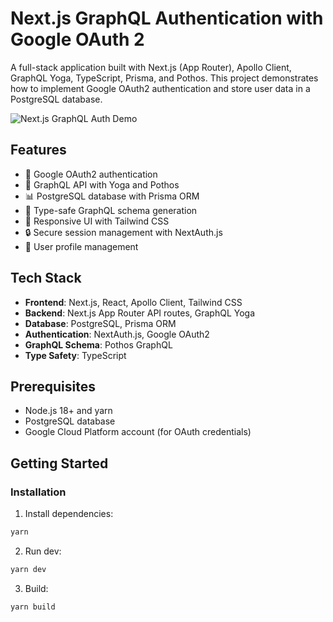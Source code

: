 # Next.js GraphQL Authentication with Google OAuth 2

A full-stack application built with Next.js (App Router), Apollo Client, GraphQL Yoga, TypeScript, Prisma, and Pothos. This project demonstrates how to implement Google OAuth2 authentication and store user data in a PostgreSQL database.

![Next.js GraphQL Auth Demo](/placeholder.svg?height=400&width=800)

## Features

- 🔐 Google OAuth2 authentication
- 🚀 GraphQL API with Yoga and Pothos
- 📊 PostgreSQL database with Prisma ORM
- 🔄 Type-safe GraphQL schema generation
- 🎨 Responsive UI with Tailwind CSS
- 🔒 Secure session management with NextAuth.js
- 👤 User profile management

## Tech Stack

- **Frontend**: Next.js, React, Apollo Client, Tailwind CSS
- **Backend**: Next.js App Router API routes, GraphQL Yoga
- **Database**: PostgreSQL, Prisma ORM
- **Authentication**: NextAuth.js, Google OAuth2
- **GraphQL Schema**: Pothos GraphQL
- **Type Safety**: TypeScript

## Prerequisites

- Node.js 18+ and yarn
- PostgreSQL database
- Google Cloud Platform account (for OAuth credentials)

## Getting Started

### Installation

1. Install dependencies:

```bash
yarn
```

2. Run dev:

```bash
yarn dev
```

3. Build:

```bash
yarn build
```
